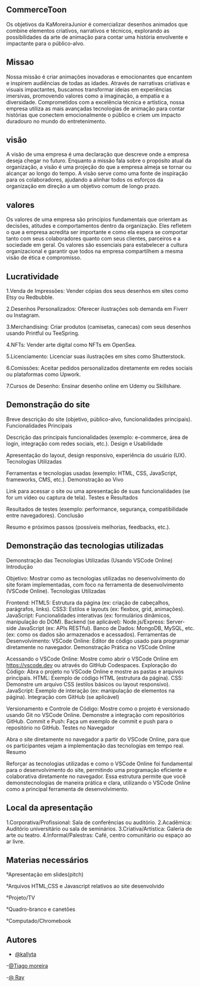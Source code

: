 

## CommerceToon
Os objetivos da KaMoreiraJunior é comercializar desenhos animados que combine elementos criativos, narrativos e técnicos, explorando as possibilidades da arte de animação para contar uma história envolvente e impactante para o público-alvo.



## Missao

Nossa missão é criar animações inovadoras e emocionantes que encantem e inspirem audiências de todas as idades. Através de narrativas criativas e visuais impactantes, buscamos transformar ideias em experiências imersivas, promovendo valores como a imaginação, a empatia e a diversidade. Comprometidos com a excelência técnica e artística, nossa empresa utiliza as mais avançadas tecnologias de animação para contar histórias que conectem emocionalmente o público e criem um impacto duradouro no mundo do entretenimento.
## visão

A visão de uma empresa é uma declaração que descreve onde a empresa deseja chegar no futuro. Enquanto a missão fala sobre o propósito atual da organização, a visão é uma projeção do que a empresa almeja se tornar ou alcançar ao longo do tempo. A visão serve como uma fonte de inspiração para os colaboradores, ajudando a alinhar todos os esforços da organização em direção a um objetivo comum de longo prazo.
## valores

Os valores de uma empresa são princípios fundamentais que orientam as decisões, atitudes e comportamentos dentro da organização. Eles refletem o que a empresa acredita ser importante e como ela espera se comportar tanto com seus colaboradores quanto com seus clientes, parceiros e a sociedade em geral. Os valores são essenciais para estabelecer a cultura organizacional e garantir que todos na empresa compartilhem a mesma visão de ética e compromisso.
## Lucratividade

1.Venda de Impressões: Vender cópias dos seus desenhos em sites como Etsy ou Redbubble.

2.Desenhos Personalizados: Oferecer ilustrações sob demanda em Fiverr ou Instagram.

3.Merchandising: Criar produtos (camisetas, canecas) com seus desenhos usando Printful ou TeeSpring.

4.NFTs: Vender arte digital como NFTs em OpenSea.

5.Licenciamento: Licenciar suas ilustrações em sites como Shutterstock.

6.Comissões: Aceitar pedidos personalizados diretamente em redes sociais ou plataformas como Upwork. 

7.Cursos de Desenho: Ensinar desenho online em Udemy ou Skillshare.
## Demonstração do site



Breve descrição do site (objetivo, público-alvo, funcionalidades principais).
Funcionalidades Principais

Descrição das principais funcionalidades (exemplo: e-commerce, área de login, integração com redes sociais, etc.).
Design e Usabilidade

Apresentação do layout, design responsivo, experiência do usuário (UX).
Tecnologias Utilizadas

Ferramentas e tecnologias usadas (exemplo: HTML, CSS, JavaScript, frameworks, CMS, etc.).
Demonstração ao Vivo

Link para acessar o site ou uma apresentação de suas funcionalidades (se for um vídeo ou captura de tela).
Testes e Resultados

Resultados de testes (exemplo: performance, segurança, compatibilidade entre navegadores).
Conclusão

Resumo e próximos passos (possíveis melhorias, feedbacks, etc.).
## Demonstração das tecnologias utilizadas

Demonstração das Tecnologias Utilizadas (Usando VSCode Online)
Introdução

Objetivo: Mostrar como as tecnologias utilizadas no desenvolvimento do site foram implementadas, com foco na ferramenta de desenvolvimento (VSCode Online).
Tecnologias Utilizadas

Frontend:
HTML5: Estrutura da página (ex: criação de cabeçalhos, parágrafos, links).
CSS3: Estilos e layouts (ex: flexbox, grid, animações).
JavaScript: Funcionalidades interativas (ex: formulários dinâmicos, manipulação do DOM).
Backend (se aplicável):
Node.js/Express: Server-side JavaScript (ex: APIs RESTful).
Banco de Dados: MongoDB, MySQL, etc. (ex: como os dados são armazenados e acessados).
Ferramentas de Desenvolvimento:
VSCode Online: Editor de código usado para programar diretamente no navegador.
Demonstração Prática no VSCode Online

Acessando o VSCode Online: Mostre como abrir o VSCode Online em https://vscode.dev ou através do GitHub Codespaces.
Exploração do Código: Abra o projeto no VSCode Online e mostre as pastas e arquivos principais.
HTML: Exemplo de código HTML (estrutura da página).
CSS: Demonstre um arquivo CSS (estilos básicos ou layout responsivo).
JavaScript: Exemplo de interação (ex: manipulação de elementos na página).
Integração com GitHub (se aplicável)

Versionamento e Controle de Código: Mostre como o projeto é versionado usando Git no VSCode Online. Demonstre a integração com repositórios GitHub.
Commit e Push: Faça um exemplo de commit e push para o repositório no GitHub.
Testes no Navegador

Abra o site diretamente no navegador a partir do VSCode Online, para que os participantes vejam a implementação das tecnologias em tempo real.
Resumo

Reforçar as tecnologias utilizadas e como o VSCode Online foi fundamental para o desenvolvimento do site, permitindo uma programação eficiente e colaborativa diretamente no navegador.
Essa estrutura permite que você demonstecnologias de maneira prática e clara, utilizando o VSCode Online como a principal ferramenta de desenvolvimento. 




## Local da apresentação

1.Corporativa/Profissional: Sala de conferências ou auditório.
2.Acadêmica: Auditório universitário ou sala de seminários.
3.Criativa/Artística: Galeria de arte ou teatro.
4.Informal/Palestras: Café, centro comunitário ou espaço ao ar livre.
## Materias necessários

°Apresentação em slides(pitch)

°Arquivos HTML,CSS e Javascript relativos ao site desenvolvido

°Projeto/TV

°Quadro-branco e canetões

°Computado/Chromebook

## Autores

- [@kallyta](https://www.github.com/octokatherine)

-[@Tiago moreira](https://www.github.com/octokatherine)

-[@ Ray](https://www.github.com/octokatherine)


